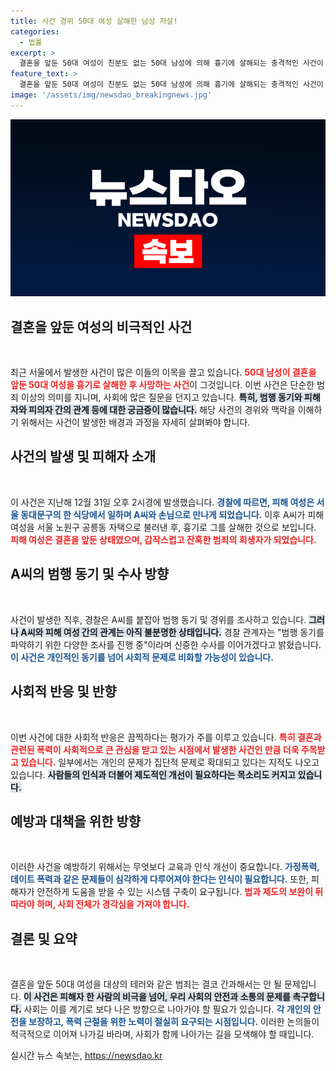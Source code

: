 ```yaml
---
title: 사건 경위 50대 여성 살해한 남성 자살!
categories:
  - 법률
excerpt: >
  결혼을 앞둔 50대 여성이 친분도 없는 50대 남성에 의해 흉기에 살해되는 충격적인 사건이 발생했습니다. 범행의 진짜 동기는 무엇일까요? 경찰의 수사가 긴박하게 진행되고 있습니다.
feature_text: >
  결혼을 앞둔 50대 여성이 친분도 없는 50대 남성에 의해 흉기에 살해되는 충격적인 사건이 발생했습니다. 범행의 진짜 동기는 무엇일까요? 경찰의 수사가 긴박하게 진행되고 있습니다.
image: '/assets/img/newsdao_breakingnews.jpg'
---
```


<p><img src="/assets/img/newsdao_breakingnews.jpg" alt="pcversion 속보" /></p>

<h2>결혼을 앞둔 여성의 비극적인 사건</h2>

<p data-ke-size="size16">&nbsp;</p>

<p>최근 서울에서 발생한 사건이 많은 이들의 이목을 끌고 있습니다. <b><span style="color: #ee2323;">50대 남성이 결혼을 앞둔 50대 여성을 흉기로 살해한 후 사망하는 사건</span></b>이 그것입니다. 이번 사건은 단순한 범죄 이상의 의미를 지니며, 사회에 많은 질문을 던지고 있습니다. <b><span style="background-color: #21538527;">특히, 범행 동기와 피해자와 피의자 간의 관계 등에 대한 궁금증이 많습니다.</span></b> 해당 사건의 경위와 맥락을 이해하기 위해서는 사건이 발생한 배경과 과정을 자세히 살펴봐야 합니다.</p>

<h2>사건의 발생 및 피해자 소개</h2>

<p data-ke-size="size16">&nbsp;</p>

<p>이 사건은 지난해 12월 31일 오후 2시경에 발생했습니다. <b><span style="color: #1a5490;">경찰에 따르면, 피해 여성은 서울 동대문구의 한 식당에서 일하며 A씨와 손님으로 만나게 되었습니다.</span></b> 이후 A씨가 피해 여성을 서울 노원구 공릉동 자택으로 불러낸 후, 흉기로 그를 살해한 것으로 보입니다. <b><span style="color: #ee2323;">피해 여성은 결혼을 앞둔 상태였으며, 갑작스럽고 잔혹한 범죄의 희생자가 되었습니다.</span></b></p>

<h2>A씨의 범행 동기 및 수사 방향</h2>

<p data-ke-size="size16">&nbsp;</p>

<p>사건이 발생한 직후, 경찰은 A씨를 붙잡아 범행 동기 및 경위를 조사하고 있습니다. <b><span style="background-color: #21538527;">그러나 A씨와 피해 여성 간의 관계는 아직 불분명한 상태입니다.</span></b> 경찰 관계자는 "범행 동기를 파악하기 위한 다양한 조사를 진행 중"이라며 신중한 수사를 이어가겠다고 밝혔습니다. <b><span style="color: #1a5490;">이 사건은 개인적인 동기를 넘어 사회적 문제로 비화할 가능성이 있습니다.</span></b></p>

<h2>사회적 반응 및 반향</h2>

<p data-ke-size="size16">&nbsp;</p>

<p>이번 사건에 대한 사회적 반응은 끔찍하다는 평가가 주를 이루고 있습니다. <b><span style="color: #ee2323;">특히 결혼과 관련된 폭력이 사회적으로 큰 관심을 받고 있는 시점에서 발생한 사건인 만큼 더욱 주목받고 있습니다.</span></b> 일부에서는 개인의 문제가 집단적 문제로 확대되고 있다는 지적도 나오고 있습니다. <b><span style="background-color: #21538527;">사람들의 인식과 더불어 제도적인 개선이 필요하다는 목소리도 커지고 있습니다.</span></b></p>

<h2>예방과 대책을 위한 방향</h2>

<p data-ke-size="size16">&nbsp;</p>

<p>이러한 사건을 예방하기 위해서는 무엇보다 교육과 인식 개선이 중요합니다. <b><span style="color: #1a5490;">가정폭력, 데이트 폭력과 같은 문제들이 심각하게 다루어져야 한다는 인식이 필요합니다.</span></b> 또한, 피해자가 안전하게 도움을 받을 수 있는 시스템 구축이 요구됩니다. <b><span style="color: #ee2323;">법과 제도의 보완이 뒤따라야 하며, 사회 전체가 경각심을 가져야 합니다.</span></b></p>

<h2>결론 및 요약</h2>

<p data-ke-size="size16">&nbsp;</p>

<p>결혼을 앞둔 50대 여성을 대상의 테러와 같은 범죄는 결코 간과해서는 안 될 문제입니다. <b><span style="background-color: #21538527;">이 사건은 피해자 한 사람의 비극을 넘어, 우리 사회의 안전과 소통의 문제를 촉구합니다.</span></b> 사회는 이를 계기로 보다 나은 방향으로 나아가야 할 필요가 있습니다. <b><span style="color: #1a5490;">각 개인의 안전을 보장하고, 폭력 근절을 위한 노력이 절실히 요구되는 시점입니다.</span></b> 이러한 논의들이 적극적으로 이어져 나가길 바라며, 사회가 함께 나아가는 길을 모색해야 할 때입니다.</p>
실시간 뉴스 속보는, <a href="https://newsdao.kr" rel="dofollow">https://newsdao.kr</a>


